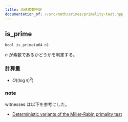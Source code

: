 ```yaml
---
title: 高速素数判定
documentation_of: //src/math/primes/primality-test.hpp
---
```


## is_prime
```
bool is_prime(u64 n)
```

$n$ が素数であるかどうかを判定する。

### 計算量
- $O((\log n)^{2})$

### note
witnesses は以下を参考にした。

- [Deterministic variants of the Miller-Rabin primality test](http://miller-rabin.appspot.com/)
